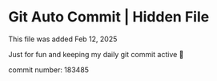 # Git Auto Commit | Hidden File

This file was added Feb 12, 2025

Just for fun and keeping my daily git commit active 🤪

commit number: 183485
